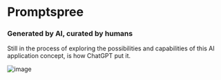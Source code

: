 # Promptspree

### Generated by AI, curated by humans

Still in the process of exploring the possibilities and capabilities of this AI application concept, is how ChatGPT put it.

![image](https://user-images.githubusercontent.com/1434675/216404011-a110cd55-1ae6-4fe9-a561-3b8f8b08224e.png)
